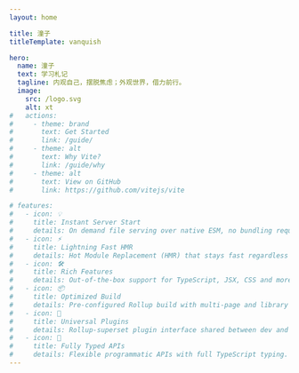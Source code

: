 ```yaml
---
layout: home

title: 潼子
titleTemplate: vanquish

hero:
  name: 潼子
  text: 学习札记
  tagline: 内观自己，摆脱焦虑；外观世界，借力前行。
  image:
    src: /logo.svg
    alt: xt
#   actions:
#     - theme: brand
#       text: Get Started
#       link: /guide/
#     - theme: alt
#       text: Why Vite?
#       link: /guide/why
#     - theme: alt
#       text: View on GitHub
#       link: https://github.com/vitejs/vite

# features:
#   - icon: 💡
#     title: Instant Server Start
#     details: On demand file serving over native ESM, no bundling required!
#   - icon: ⚡️
#     title: Lightning Fast HMR
#     details: Hot Module Replacement (HMR) that stays fast regardless of app size.
#   - icon: 🛠️
#     title: Rich Features
#     details: Out-of-the-box support for TypeScript, JSX, CSS and more.
#   - icon: 📦
#     title: Optimized Build
#     details: Pre-configured Rollup build with multi-page and library mode support.
#   - icon: 🔩
#     title: Universal Plugins
#     details: Rollup-superset plugin interface shared between dev and build.
#   - icon: 🔑
#     title: Fully Typed APIs
#     details: Flexible programmatic APIs with full TypeScript typing.
---
```

